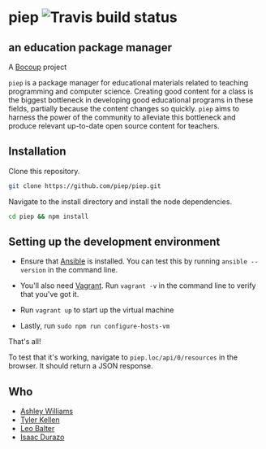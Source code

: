 # piep ![Travis build status](https://api.travis-ci.org/piep/piep.svg)
## an education package manager

A [Bocoup](http://www.bocoup.com) project

`piep` is a package manager for educational materials related to teaching programming and computer science.  Creating good content for a class is the biggest bottleneck in developing good educational programs in these fields, partially because the content changes so quickly. `piep` aims to harness the power of the community to alleviate this bottleneck and produce relevant up-to-date open source content for teachers.

## Installation

Clone this repository.

```sh
git clone https://github.com/piep/piep.git
```

Navigate to the install directory and install the node dependencies.

```sh
cd piep && npm install
```

## Setting up the development environment

- Ensure that [Ansible](http://docs.ansible.com/intro_installation.html#getting-ansible) is installed.
  You can test this by running `ansible --version` in the command line.

- You'll also need [Vagrant](https://www.vagrantup.com/downloads.html).
  Run `vagrant -v` in the command line to verify that you've got it.

- Run `vagrant up` to start up the virtual machine

- Lastly, run `sudo npm run configure-hosts-vm`

That's all!

To test that it's working, navigate to `piep.loc/api/0/resources` in the browser. It should return a JSON response.

## Who

- [Ashley Williams](http://twitter.com/ag_dubs)
- [Tyler Kellen](http://twitter.com/tkellen)
- [Leo Balter](http://twitter.com/leobalter)
- [Isaac Durazo](http://twitter.com/isaacdurazo)
